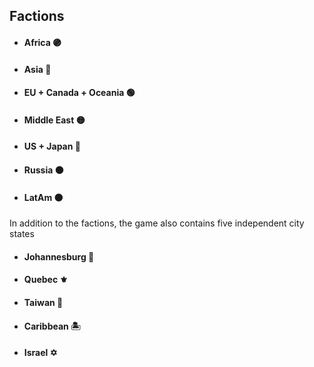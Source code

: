 ## Factions
- #### Africa 🟣
- #### Asia 🔴
- #### EU + Canada + Oceania 🟢
- #### Middle East 🟡
- #### US + Japan 🔵
- #### Russia ⚫
- #### LatAm 🟠

In addition to the factions, the game also contains five independent city states

- #### Johannesburg 💎
- #### Quebec ⚜️
- #### Taiwan 🧋
- #### Caribbean 🏝️
- #### Israel ✡️

